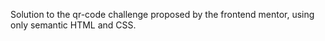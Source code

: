 Solution to the qr-code challenge proposed by the frontend mentor, using only semantic HTML and CSS.
